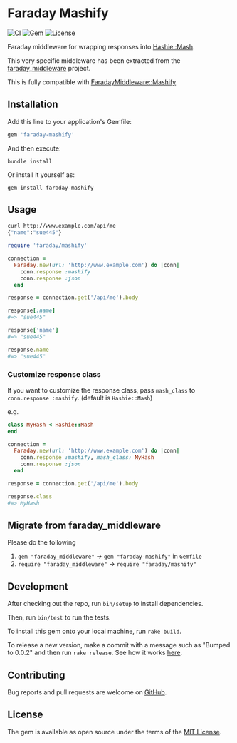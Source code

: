 # Faraday Mashify

[![CI](https://github.com/sue445/faraday-mashify/actions/workflows/ci.yaml/badge.svg)](https://github.com/sue445/faraday-mashify/actions/workflows/ci.yaml)
[![Gem](https://img.shields.io/gem/v/faraday-mashify.svg?style=flat-square)](https://rubygems.org/gems/faraday-mashify)
[![License](https://img.shields.io/github/license/sue445/faraday-mashify.svg?style=flat-square)](LICENSE.md)

Faraday middleware for wrapping responses into [Hashie::Mash](https://github.com/hashie/hashie#mash).

This very specific middleware has been extracted from the [faraday_middleware](https://github.com/lostisland/faraday_middleware) project.

This is fully compatible with [FaradayMiddleware::Mashify](https://github.com/lostisland/faraday_middleware/blob/main/lib/faraday_middleware/response/mashify.rb)

## Installation

Add this line to your application's Gemfile:

```ruby
gem 'faraday-mashify'
```

And then execute:

```shell
bundle install
```

Or install it yourself as:

```shell
gem install faraday-mashify
```

## Usage
```bash
curl http://www.example.com/api/me
{"name":"sue445"}
```

```ruby
require 'faraday/mashify'

connection =
  Faraday.new(url: 'http://www.example.com') do |conn|
    conn.response :mashify
    conn.response :json
  end

response = connection.get('/api/me').body

response[:name]
#=> "sue445"

response['name']
#=> "sue445"

response.name
#=> "sue445"
```

### Customize response class
If you want to customize the response class, pass `mash_class` to `conn.response :mashify`. (default is `Hashie::Mash`)

e.g.

```ruby
class MyHash < Hashie::Mash
end

connection =
  Faraday.new(url: 'http://www.example.com') do |conn|
    conn.response :mashify, mash_class: MyHash
    conn.response :json
  end

response = connection.get('/api/me').body

response.class
#=> MyHash
```

## Migrate from faraday_middleware
Please do the following

1. `gem "faraday_middleware"` -> `gem "faraday-mashify"` in `Gemfile`
2. `require "faraday_middleware"` -> `require "faraday/mashify"`

## Development

After checking out the repo, run `bin/setup` to install dependencies.

Then, run `bin/test` to run the tests.

To install this gem onto your local machine, run `rake build`.

To release a new version, make a commit with a message such as "Bumped to 0.0.2" and then run `rake release`.
See how it works [here](https://bundler.io/guides/creating_gem.html#releasing-the-gem).

## Contributing

Bug reports and pull requests are welcome on [GitHub](https://github.com/sue445/faraday-mashify).

## License

The gem is available as open source under the terms of the [MIT License](https://opensource.org/licenses/MIT).
